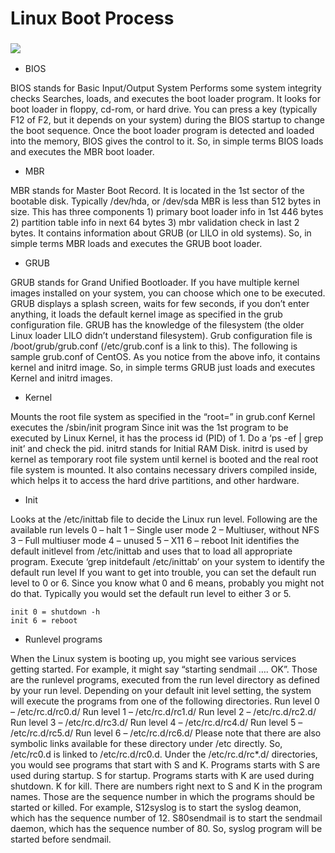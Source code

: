 # Linux Boot Process

### ![](https://s905060.gitbooks.io/site-reliability-engineer-handbook/content/linux-boot-process.png) <a href="#undefined" id="undefined"></a>

* BIOS

BIOS stands for Basic Input/Output System Performs some system integrity checks Searches, loads, and executes the boot loader program. It looks for boot loader in floppy, cd-rom, or hard drive. You can press a key (typically F12 of F2, but it depends on your system) during the BIOS startup to change the boot sequence. Once the boot loader program is detected and loaded into the memory, BIOS gives the control to it. So, in simple terms BIOS loads and executes the MBR boot loader.

* MBR

MBR stands for Master Boot Record. It is located in the 1st sector of the bootable disk. Typically /dev/hda, or /dev/sda MBR is less than 512 bytes in size. This has three components 1) primary boot loader info in 1st 446 bytes 2) partition table info in next 64 bytes 3) mbr validation check in last 2 bytes. It contains information about GRUB (or LILO in old systems). So, in simple terms MBR loads and executes the GRUB boot loader.

* GRUB

GRUB stands for Grand Unified Bootloader. If you have multiple kernel images installed on your system, you can choose which one to be executed. GRUB displays a splash screen, waits for few seconds, if you don’t enter anything, it loads the default kernel image as specified in the grub configuration file. GRUB has the knowledge of the filesystem (the older Linux loader LILO didn’t understand filesystem). Grub configuration file is /boot/grub/grub.conf (/etc/grub.conf is a link to this). The following is sample grub.conf of CentOS. As you notice from the above info, it contains kernel and initrd image. So, in simple terms GRUB just loads and executes Kernel and initrd images.

* Kernel

Mounts the root file system as specified in the “root=” in grub.conf Kernel executes the /sbin/init program Since init was the 1st program to be executed by Linux Kernel, it has the process id (PID) of 1. Do a ‘ps -ef | grep init’ and check the pid. initrd stands for Initial RAM Disk. initrd is used by kernel as temporary root file system until kernel is booted and the real root file system is mounted. It also contains necessary drivers compiled inside, which helps it to access the hard drive partitions, and other hardware.

* Init

Looks at the /etc/inittab file to decide the Linux run level. Following are the available run levels 0 – halt 1 – Single user mode 2 – Multiuser, without NFS 3 – Full multiuser mode 4 – unused 5 – X11 6 – reboot Init identifies the default initlevel from /etc/inittab and uses that to load all appropriate program. Execute ‘grep initdefault /etc/inittab’ on your system to identify the default run level If you want to get into trouble, you can set the default run level to 0 or 6. Since you know what 0 and 6 means, probably you might not do that. Typically you would set the default run level to either 3 or 5.

```
init 0 = shutdown -h 
init 6 = reboot
```

* Runlevel programs

When the Linux system is booting up, you might see various services getting started. For example, it might say “starting sendmail …. OK”. Those are the runlevel programs, executed from the run level directory as defined by your run level. Depending on your default init level setting, the system will execute the programs from one of the following directories. Run level 0 – /etc/rc.d/rc0.d/ Run level 1 – /etc/rc.d/rc1.d/ Run level 2 – /etc/rc.d/rc2.d/ Run level 3 – /etc/rc.d/rc3.d/ Run level 4 – /etc/rc.d/rc4.d/ Run level 5 – /etc/rc.d/rc5.d/ Run level 6 – /etc/rc.d/rc6.d/ Please note that there are also symbolic links available for these directory under /etc directly. So, /etc/rc0.d is linked to /etc/rc.d/rc0.d. Under the /etc/rc.d/rc\*.d/ directories, you would see programs that start with S and K. Programs starts with S are used during startup. S for startup. Programs starts with K are used during shutdown. K for kill. There are numbers right next to S and K in the program names. Those are the sequence number in which the programs should be started or killed. For example, S12syslog is to start the syslog deamon, which has the sequence number of 12. S80sendmail is to start the sendmail daemon, which has the sequence number of 80. So, syslog program will be started before sendmail.
